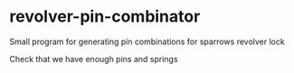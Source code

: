 # revolver-pin-combinator
Small program for generating pin combinations for sparrows revolver lock

Check that we have enough pins and springs